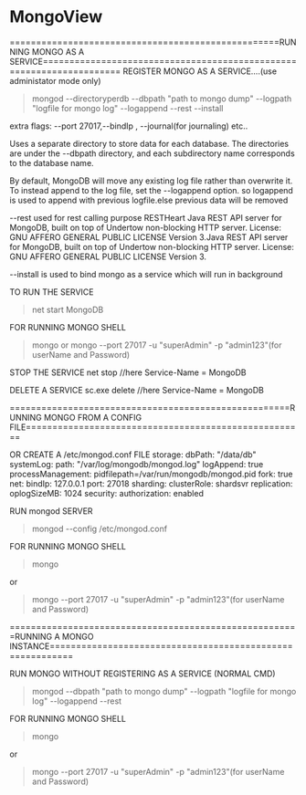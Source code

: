 # MongoView

===================================================RUNNING MONGO AS A SERVICE=====================================================================
REGISTER MONGO AS A SERVICE....(use administator mode only)
>mongod --directoryperdb --dbpath "path to mongo dump" --logpath "logfile for mongo log" --logappend --rest --install

extra flags: --port 27017,--bindIp <ip>, --journal(for journaling) etc..

Uses a separate directory to store data for each database. 
The directories are under the --dbpath directory, and each subdirectory name corresponds to the database name.


By default, MongoDB will move any existing log file rather than overwrite it. To instead append to the log file, set the --logappend option.
so logappend is used to append with previous logfile.else previous data will be removed 

--rest used for rest calling purpose
RESTHeart Java REST API server for MongoDB, built on top of Undertow non-blocking HTTP server. License: GNU AFFERO GENERAL PUBLIC LICENSE Version 3.Java REST API server for MongoDB, built on top of Undertow non-blocking HTTP server. 
License: GNU AFFERO GENERAL PUBLIC LICENSE Version 3.

--install is used to bind mongo as a service which will run in background


TO RUN THE SERVICE
>net start MongoDB

FOR RUNNING MONGO SHELL
>mongo
or
>mongo --port 27017 -u "superAdmin" -p "admin123"(for userName and Password)

STOP THE SERVICE
net stop <Service-Name>  //here Service-Name = MongoDB

DELETE A SERVICE
sc.exe delete <Service-Name>  //here Service-Name = MongoDB
		
=====================================================RUNNING MONGO FROM A CONFIG FILE=====================================================

OR CREATE A /etc/mongod.conf FILE
storage:
    dbPath: "/data/db"
systemLog:
    path: "/var/log/mongodb/mongod.log"
    logAppend: true
processManagement:
    pidfilepath=/var/run/mongodb/mongod.pid
    fork: true
net:
    bindIp: 127.0.0.1
    port: 27018
sharding:
   clusterRole: shardsvr
replication:
   oplogSizeMB: 1024
security:
 authorization: enabled
 
RUN mongod SERVER
>mongod --config /etc/mongod.conf   

FOR RUNNING MONGO SHELL
>mongo

or
>mongo --port 27017 -u "superAdmin" -p "admin123"(for userName and Password)
 
=======================================================RUNNING A MONGO INSTANCE==========================================================

RUN MONGO WITHOUT REGISTERING AS A SERVICE (NORMAL CMD)
>mongod --dbpath "path to mongo dump" --logpath "logfile for mongo log" --logappend --rest

FOR RUNNING MONGO SHELL
>mongo

or
>mongo --port 27017 -u "superAdmin" -p "admin123"(for userName and Password)